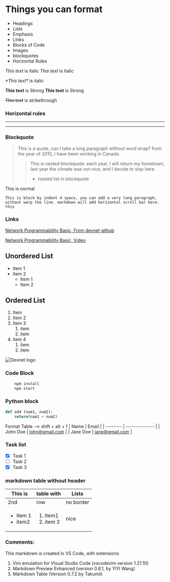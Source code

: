 <!-- Headings -->
# Things you can format
* Headings
* Lists
* Emphasis
* LInks
* Blocks of Code
* Images
* blockquotes
* Horizontal Rules

<!-- Italics -->
*This text* is italic
_This text_ is italic

<!-- Escape Special Character -->
*\*This text\** is italic

<!-- Strong -->
**This text** is Strong
__This text__ is Strong

<!-- Strickthrough -->
~~This text~~ is strikethrough

<!-- Horizontal rules-->
### Horizontal rules
---
___

<!-- Blockquote -->
### Blockquote
>This is a quote, 
can I take a long paragraph without word wrap? from the year of 2010, I have been working in Canada.
>>This is nested blockquote:
 each year, I will return my hometown, last year the climate was not nice, and I decide to stay here.
>>* nested list in blockquote

This is normal

    This is block by indent 4 space, you can add a very long paragraph, without warp the line. markdown will add horizontal scroll bar here.
    this 

<!-- Links -->
### Links
[Network Programmability Basic, From devnet github](https://developer.cisco.com/codeexchange/github/repo/CiscoDevNet/netprog_basics/)

[Network Programmability Basic, Video](https://developer.cisco.com/video/net-prog-basics/ "Video Course")

<!-- UL -->
## Unordered List
* Item 1
* Item 2
    * Item 1
    * Item 2

<!-- OL -->
## Ordered List
1. Item
2. Item 2
3. Item 3
    1. item 
    1. item
4. item 4
    1. item
    1. item

<!-- Inline code block>
'<p>This is a paragraph</p>

<!-- Image -->
![Devnet logo](https://upload.wikimedia.org/wikipedia/en/f/f8/CiscoDevNet2.png "Devnet logo")

<!-- github Markdown -->
### Code Block
```bash
    npm install
    npm start
```

### Python block
```python
def add (num1, num2):
    return(num1 + num2)
```

<!-- Table -->
Format Table --> shift + alt + f
| Name     | Email          |
| -------- | -------------- |
| John Doe | john@gmail.com |
| Jane Doe | jane@gmail.com |

<!-- Task Lists -->
### Task list
* [x] Task 1
* [ ] Task 2
* [x] Task 3

### markdown table without header
|         This is                        |      table with                           |   Lists   |
| -------------------------------------- | ----------------------------------------- | --------- |
| 2nd                                    | row                                       | no border |
| <ul><li>item 1</li><li>item2</li></ul> | <ol><li> item1 </li><li> item 2</li></ol> | nice      |

### Comments:
This markdown is created in VS Code, with extensions
1. Vim emulation for Visual Studio Code (vscodevim version 1.21.10)
2. Markdown Preview Enhanced (version 0.6.1, by YiYi Wang)
3. Markdown Table (Version 0.7.2 by Takumil)
